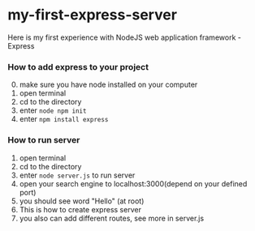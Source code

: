 # my-first-express-server
Here is my first experience with NodeJS web application framework - Express

### How to add express to your project

0. make sure you have node installed on your computer
1. open terminal
2. cd to the directory
3. enter ```node npm init```
4. enter ```npm install express```

### How to run server

1. open terminal
1. cd to the directory
2. enter ```node server.js``` to run server
3. open your search engine to localhost:3000(depend on your defined port)
4. you should see word "Hello" (at root)
5. This is how to create express server
6. you also can add different routes, see more in server.js
